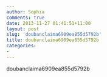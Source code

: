 ```yaml
---
author: Sophia
comments: true
date: 2013-11-27 01:41:51+11:00
layout: post
slug: 'doubanclaima6909ea855d5792b'
title: doubanclaima6909ea855d5792b
categories:
-
---
```

doubanclaima6909ea855d5792b